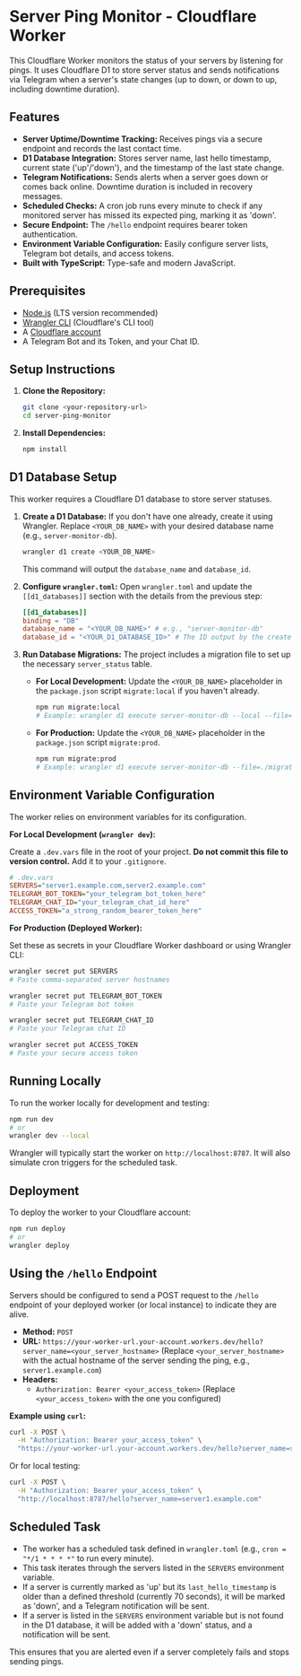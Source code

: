 # Server Ping Monitor - Cloudflare Worker

This Cloudflare Worker monitors the status of your servers by listening for pings. It uses Cloudflare D1 to store server status and sends notifications via Telegram when a server's state changes (up to down, or down to up, including downtime duration).

## Features

- **Server Uptime/Downtime Tracking:** Receives pings via a secure endpoint and records the last contact time.
- **D1 Database Integration:** Stores server name, last hello timestamp, current state ('up'/'down'), and the timestamp of the last state change.
- **Telegram Notifications:** Sends alerts when a server goes down or comes back online. Downtime duration is included in recovery messages.
- **Scheduled Checks:** A cron job runs every minute to check if any monitored server has missed its expected ping, marking it as 'down'.
- **Secure Endpoint:** The `/hello` endpoint requires bearer token authentication.
- **Environment Variable Configuration:** Easily configure server lists, Telegram bot details, and access tokens.
- **Built with TypeScript:** Type-safe and modern JavaScript.

## Prerequisites

- [Node.js](https://nodejs.org/) (LTS version recommended)
- [Wrangler CLI](https://developers.cloudflare.com/workers/wrangler/get-started/) (Cloudflare's CLI tool)
- A [Cloudflare account](https://dash.cloudflare.com/sign-up)
- A Telegram Bot and its Token, and your Chat ID.

## Setup Instructions

1.  **Clone the Repository:**
    ```bash
    git clone <your-repository-url>
    cd server-ping-monitor
    ```

2.  **Install Dependencies:**
    ```bash
    npm install
    ```

## D1 Database Setup

This worker requires a Cloudflare D1 database to store server statuses.

1.  **Create a D1 Database:**
    If you don't have one already, create it using Wrangler. Replace `<YOUR_DB_NAME>` with your desired database name (e.g., `server-monitor-db`).
    ```bash
    wrangler d1 create <YOUR_DB_NAME>
    ```
    This command will output the `database_name` and `database_id`.

2.  **Configure `wrangler.toml`:**
    Open `wrangler.toml` and update the `[[d1_databases]]` section with the details from the previous step:
    ```toml
    [[d1_databases]]
    binding = "DB"
    database_name = "<YOUR_DB_NAME>" # e.g., "server-monitor-db"
    database_id = "<YOUR_D1_DATABASE_ID>" # The ID output by the create command
    ```

3.  **Run Database Migrations:**
    The project includes a migration file to set up the necessary `server_status` table.
    -   **For Local Development:** Update the `<YOUR_DB_NAME>` placeholder in the `package.json` script `migrate:local` if you haven't already.
        ```bash
        npm run migrate:local
        # Example: wrangler d1 execute server-monitor-db --local --file=./migrations/0001_create_server_status_table.sql
        ```
    -   **For Production:** Update the `<YOUR_DB_NAME>` placeholder in the `package.json` script `migrate:prod`.
        ```bash
        npm run migrate:prod
        # Example: wrangler d1 execute server-monitor-db --file=./migrations/0001_create_server_status_table.sql
        ```

## Environment Variable Configuration

The worker relies on environment variables for its configuration.

**For Local Development (`wrangler dev`):**

Create a `.dev.vars` file in the root of your project. **Do not commit this file to version control.** Add it to your `.gitignore`.

```ini
# .dev.vars
SERVERS="server1.example.com,server2.example.com"
TELEGRAM_BOT_TOKEN="your_telegram_bot_token_here"
TELEGRAM_CHAT_ID="your_telegram_chat_id_here"
ACCESS_TOKEN="a_strong_random_bearer_token_here"
```

**For Production (Deployed Worker):**

Set these as secrets in your Cloudflare Worker dashboard or using Wrangler CLI:

```bash
wrangler secret put SERVERS
# Paste comma-separated server hostnames

wrangler secret put TELEGRAM_BOT_TOKEN
# Paste your Telegram bot token

wrangler secret put TELEGRAM_CHAT_ID
# Paste your Telegram chat ID

wrangler secret put ACCESS_TOKEN
# Paste your secure access token
```

## Running Locally

To run the worker locally for development and testing:

```bash
npm run dev
# or
wrangler dev --local
```

Wrangler will typically start the worker on `http://localhost:8787`. It will also simulate cron triggers for the scheduled task.

## Deployment

To deploy the worker to your Cloudflare account:

```bash
npm run deploy
# or
wrangler deploy
```

## Using the `/hello` Endpoint

Servers should be configured to send a POST request to the `/hello` endpoint of your deployed worker (or local instance) to indicate they are alive.

-   **Method:** `POST`
-   **URL:** `https://your-worker-url.your-account.workers.dev/hello?server_name=<your_server_hostname>`
    (Replace `<your_server_hostname>` with the actual hostname of the server sending the ping, e.g., `server1.example.com`)
-   **Headers:**
    -   `Authorization: Bearer <your_access_token>` (Replace `<your_access_token>` with the one you configured)

**Example using `curl`:**

```bash
curl -X POST \
  -H "Authorization: Bearer your_access_token" \
  "https://your-worker-url.your-account.workers.dev/hello?server_name=server1.example.com"
```

Or for local testing:

```bash
curl -X POST \
  -H "Authorization: Bearer your_access_token" \
  "http://localhost:8787/hello?server_name=server1.example.com"
```

## Scheduled Task

-   The worker has a scheduled task defined in `wrangler.toml` (e.g., `cron = "*/1 * * * *"` to run every minute).
-   This task iterates through the servers listed in the `SERVERS` environment variable.
-   If a server is currently marked as 'up' but its `last_hello_timestamp` is older than a defined threshold (currently 70 seconds), it will be marked as 'down', and a Telegram notification will be sent.
-   If a server is listed in the `SERVERS` environment variable but is not found in the D1 database, it will be added with a 'down' status, and a notification will be sent.

This ensures that you are alerted even if a server completely fails and stops sending pings.

